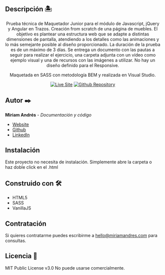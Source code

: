 ## Descripción 🏝

<div align="center">
  
  Prueba técnica de Maquetador Junior para el módulo de Javascript, jQuery y Angular en Trazos. Creación from scratch de una página de muebles. El objetivo es plantear una estructura web que se adapte a distintas dimensiones de pantalla, atendiendo a los detalles como las animaciones y lo más semejante posible al diseño proporcionado. La duración de la prueba es de un máximo de 3 días. Se entrega un documento con las pautas a seguir para realizar el ejercicio, una carpeta adjunta con un vídeo como ejemplo visual y una de recursos con las imágenes a utilizar. No hay un diseño definido para el Responsive.

  Maquetada en SASS con metodología BEM y realizada en Visual Studio. 

  [![Live Site](https://img.shields.io/static/v1?label=&message=Live%20Site&color=000000&style=for-the-badge)](https://miriandres.github.io/Prueba-tecnica-Aluxion/)
  [![Github Repository](https://img.shields.io/static/v1?label=&message=Github%20Repository&color=000000&style=for-the-badge&logo=github&logoColor=white)](https://github.com/miriandres/Prueba-tecnica-Aluxion)
  
</div>

## Autor ✒️
**Miriam Andrés** - *Documentación y código*
* [Website](https://miriamandres.com)
* [Github](https://github.com/miriandres)
* [LinkedIn](www.linkedin.com/in/miriamandresdev)

## Instalación 
Este proyecto no necesita de instalación. Simplemente abre la carpeta o haz doble click en el .html

## Construido con 🛠️
* HTML5
* SASS
* VanillaJS
  
## Contratación
Si quieres contratarme puedes escribirme a hello@miriamandres.com para consultas.

## Licencia 📄
MIT Public License v3.0
No puede usarse comercialmente.
